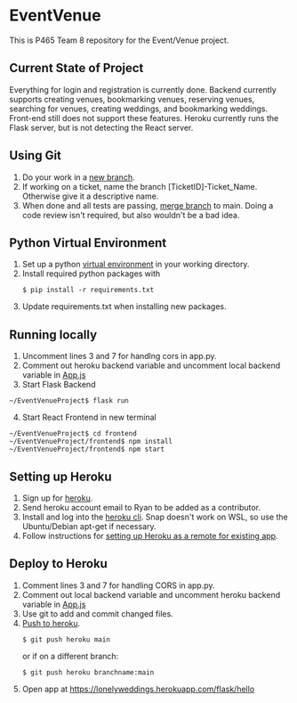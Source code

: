 # EventVenue
This is P465 Team 8 repository for the Event/Venue project.

## Current State of Project
Everything for login and registration is currently done. Backend currently supports creating venues, bookmarking venues, reserving venues, searching for venues, creating weddings, and bookmarking weddings. Front-end still does not support these features. Heroku currently runs the Flask server, but is not detecting the React server.

## Using Git
1. Do your work in a [new branch](https://git-scm.com/book/en/v2/Git-Branching-Basic-Branching-and-Merging).
2. If working on a ticket, name the branch \[TicketID]-Ticket_Name. Otherwise give it a descriptive name.
3. When done and all tests are passing, [merge branch](https://git-scm.com/book/en/v2/Git-Branching-Basic-Branching-and-Merging) to main. Doing a code review isn't required, but also wouldn't be a bad idea.

## Python Virtual Environment
1. Set up a python [virtual environment](https://docs.python.org/3/tutorial/venv.html) in your working directory.
2. Install required python packages with
    ```console
    $ pip install -r requirements.txt
    ```
3. Update requirements.txt when installing new packages.

## Running locally
1. Uncomment lines 3 and 7 for handlng cors in app.py.
2. Comment out heroku backend variable and uncomment local backend variable in [App.js](./frontend/src/App.js)
3. Start Flask Backend
```console
~/EventVenueProject$ flask run
```
4. Start React Frontend in new terminal
```console
~/EventVenueProject$ cd frontend
~/EventVenueProject/frontend$ npm install
~/EventVenueProject/frontend$ npm start
```

## Setting up Heroku
1. Sign up for [heroku](https://heroku.com).
2. Send heroku account email to Ryan to be added as a contributor.
3. Install and log into the [heroku cli](https://devcenter.heroku.com/articles/heroku-cli). Snap doesn't work on WSL, so use the Ubuntu/Debian apt-get if necessary.
4. Follow instructions for [setting up Heroku as a remote for existing app](https://devcenter.heroku.com/articles/git#for-an-existing-heroku-app).

## Deploy to Heroku
1. Comment lines 3 and 7 for handling CORS in app.py.
2. Comment out local backend variable and uncomment heroku backend variable in [App.js](./frontend/src/App.js)
3. Use git to add and commit changed files.
4. [Push to heroku](https://devcenter.heroku.com/articles/git#deploying-code).
    ```console
    $ git push heroku main
    ```
    or if on a different branch:
     ```console
    $ git push heroku branchname:main
    ```
5. Open app at https://lonelyweddings.herokuapp.com/flask/hello

